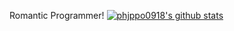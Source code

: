 Romantic Programmer!
[![phjppo0918's github stats](https://github-readme-stats.vercel.app/api?username=phjppo0918)](https://github.com/anuraghazra/github-readme-stats)

<!--
**phjppo0918/phjppo0918** is a ✨ _special_ ✨ repository because its `README.md` (this file) appears on your GitHub profile.

Here are some ideas to get you started:

- 🔭 I’m currently working on ...
- 🌱 I’m currently learning ...
- 👯 I’m looking to collaborate on ...
- 🤔 I’m looking for help with ...
- 💬 Ask me about ...
- 📫 How to reach me: ...
- 😄 Pronouns: ...
- ⚡ Fun fact: ...


